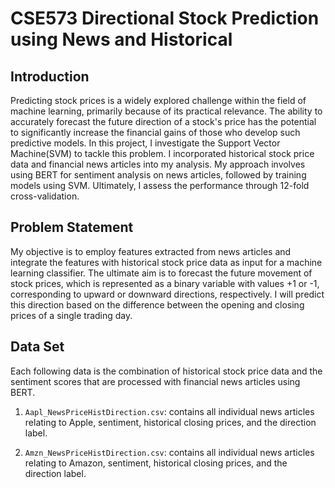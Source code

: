 # CSE573 Directional Stock Prediction using News and Historical

## Introduction
Predicting stock prices is a widely explored challenge within the field of machine learning, primarily because of its practical relevance. The ability to accurately forecast the future direction of a stock's price has the potential to significantly increase the financial gains of those who develop such predictive models. In this project, I investigate the Support Vector Machine(SVM) to tackle this problem. I incorporated historical stock price data and financial news articles into my analysis. My approach involves using BERT for sentiment analysis on news articles, followed by training models using SVM. Ultimately, I assess the performance through 12-fold cross-validation.

## Problem Statement
My objective is to employ features extracted from news articles and integrate the features with historical stock price data as input for a machine learning classifier. The ultimate aim is to forecast the future movement of stock prices, which is represented as a binary variable with values +1 or -1, corresponding to upward or downward directions, respectively. I will predict this direction based on the difference between the opening and closing prices of a single trading day.

## Data Set
Each following data is the combination of historical stock price data and the sentiment scores that are processed with financial news articles using BERT.
1. `Aapl_NewsPriceHistDirection.csv`: contains all individual news articles relating to Apple, sentiment, historical closing prices, and the direction label.

2. `Amzn_NewsPriceHistDirection.csv`: contains all individual news articles relating to Amazon, sentiment, historical closing prices, and the direction label.
